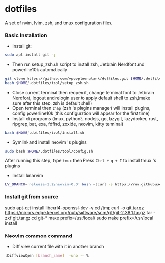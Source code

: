 # dotfiles
A set of nvim, lvim, zsh, and tmux configuration files.

### Basic Installation

- Install git:
```bash
sudo apt install git -y
```
- Then run setup_zsh.sh script to install zsh, Jetbrain Nerdfont and powerline10k automatically
```bash
git clone https://github.com/vpeopleonatank/dotfiles.git $HOME/.dotfiles/tool
bash $HOME/.dotfiles/tool/setup_zsh.sh

```
- Close current terminal then reopen it, change terminal font to Jetbrain Nerdfont, logout and relogin user to apply default shell to zsh,(make sure after this step, zsh is default shell)
- Open terminal then `znap` (zsh 's plugins manager) will install plugins,  config powerline10k (this configuration will appear for the first time)
- Install cli programs (tmux, python3, nodejs, go, lazygit, lazydocker, rust, ripgrep, bat, exa, fdfind, zoxide, neovim, kitty terminal)
```bash
bash $HOME/.dotfiles/tool/install.sh

```
- Symlink and install neovim 's plugins
```bash
sudo bash $HOME/.dotfiles/tool/config.sh

```
After running this step, type `tmux` then Press `Ctrl + q + I` to install tmux 's plugins

- Install lunarvim
```bash
LV_BRANCH='release-1.2/neovim-0.8' bash <(curl -s https://raw.githubusercontent.com/lunarvim/lunarvim/master/utils/installer/install.sh)
```
### Install git from source
sudo apt-get install libcurl4-openssl-dev -y
cd /tmp
curl -o git.tar.gz https://mirrors.edge.kernel.org/pub/software/scm/git/git-2.38.1.tar.gz
tar -zxf git.tar.gz
cd git-*
make prefix=/usr/local/
sudo make prefix=/usr/local install

### Neovim common command
- Diff view current file with it in another branch
```bash
:DiffviewOpen [branch_name]  -uno -- %
```
